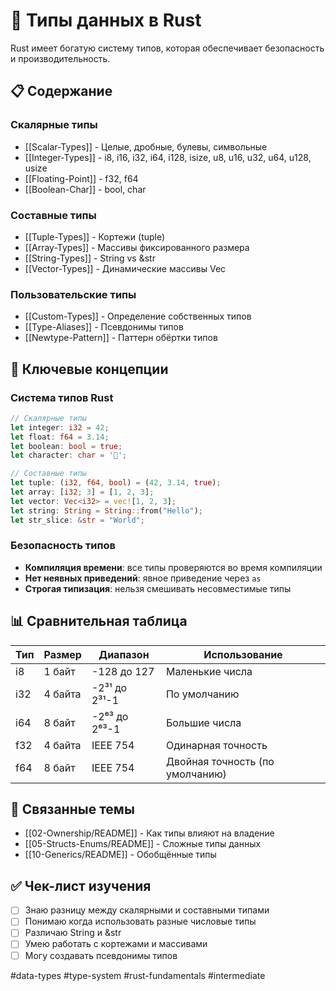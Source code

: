 # 🔢 Типы данных в Rust

Rust имеет богатую систему типов, которая обеспечивает безопасность и производительность.

## 📋 Содержание

### Скалярные типы
- [[Scalar-Types]] - Целые, дробные, булевы, символьные
- [[Integer-Types]] - i8, i16, i32, i64, i128, isize, u8, u16, u32, u64, u128, usize
- [[Floating-Point]] - f32, f64
- [[Boolean-Char]] - bool, char

### Составные типы
- [[Tuple-Types]] - Кортежи (tuple)
- [[Array-Types]] - Массивы фиксированного размера
- [[String-Types]] - String vs &str
- [[Vector-Types]] - Динамические массивы Vec<T>

### Пользовательские типы  
- [[Custom-Types]] - Определение собственных типов
- [[Type-Aliases]] - Псевдонимы типов
- [[Newtype-Pattern]] - Паттерн обёртки типов

## 🎯 Ключевые концепции

### Система типов Rust
```rust
// Скалярные типы
let integer: i32 = 42;
let float: f64 = 3.14;
let boolean: bool = true;
let character: char = '🦀';

// Составные типы
let tuple: (i32, f64, bool) = (42, 3.14, true);
let array: [i32; 3] = [1, 2, 3];
let vector: Vec<i32> = vec![1, 2, 3];
let string: String = String::from("Hello");
let str_slice: &str = "World";
```

### Безопасность типов
- **Компиляция времени**: все типы проверяются во время компиляции
- **Нет неявных приведений**: явное приведение через `as`
- **Строгая типизация**: нельзя смешивать несовместимые типы

## 📊 Сравнительная таблица

| Тип | Размер | Диапазон | Использование |
|-----|--------|----------|---------------|
| i8 | 1 байт | -128 до 127 | Маленькие числа |
| i32 | 4 байта | -2³¹ до 2³¹-1 | По умолчанию |
| i64 | 8 байт | -2⁶³ до 2⁶³-1 | Большие числа |
| f32 | 4 байта | IEEE 754 | Одинарная точность |
| f64 | 8 байт | IEEE 754 | Двойная точность (по умолчанию) |

## 🔗 Связанные темы
- [[02-Ownership/README]] - Как типы влияют на владение
- [[05-Structs-Enums/README]] - Сложные типы данных
- [[10-Generics/README]] - Обобщённые типы

## ✅ Чек-лист изучения
- [ ] Знаю разницу между скалярными и составными типами
- [ ] Понимаю когда использовать разные числовые типы
- [ ] Различаю String и &str
- [ ] Умею работать с кортежами и массивами
- [ ] Могу создавать псевдонимы типов

#data-types #type-system #rust-fundamentals #intermediate